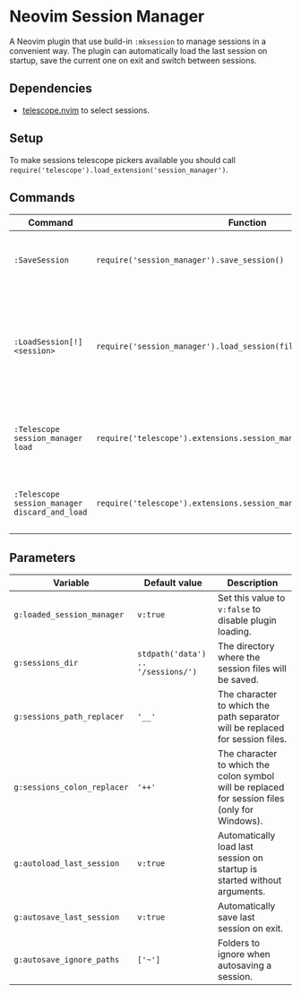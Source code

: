 # Neovim Session Manager

A Neovim plugin that use build-in `:mksession` to manage sessions in a convenient way. The plugin can automatically load the last session on startup, save the current one on exit and switch between sessions.

## Dependencies

- [telescope.nvim](https://github.com/nvim-telescope/telescope.nvim) to select sessions.

## Setup

To make sessions telescope pickers available you should call `require('telescope').load_extension('session_manager')`.

## Commands

| Command                                       | Function                                                             | Description                                                                                                               |
| --------------------------------------------- | -------------------------------------------------------------------- | ------------------------------------------------------------------------------------------------------------------------- |
| `:SaveSession`                                | `require('session_manager').save_session()`                          | Works like `:mksession`, but saves/creates session in `g:sessions_dir`.                                                   |
| `:LoadSession[!] <session>`                   | `require('session_manager').load_session(filename, save_current)`    | Will remove all buffers and `:source` specified session file. When [!] is included an existing session will not be saved. |
| `:Telescope session_manager load`             | `require('telescope').extensions.session_manager.load{}`             | Select and load a session. Use `d` in normal mode to selected session.                                                    |
| `:Telescope session_manager discard_and_load` | `require('telescope').extensions.session_manager.discard_and_load{}` | Same as the above but without saving the current session.                                                                 |

## Parameters

| Variable                    | Default value                      | Description                                                                                    |
| --------------------------- | ---------------------------------- | ---------------------------------------------------------------------------------------------- |
| `g:loaded_session_manager`  | `v:true`                           | Set this value to `v:false` to disable plugin loading.                                         |
| `g:sessions_dir`            | `stdpath('data') .. '/sessions/')` | The directory where the session files will be saved.                                           |
| `g:sessions_path_replacer`  | `'__'`                             | The character to which the path separator will be replaced for session files.                  |
| `g:sessions_colon_replacer` | `'++'`                             | The character to which the colon symbol will be replaced for session files (only for Windows). |
| `g:autoload_last_session`   | `v:true`                           | Automatically load last session on startup is started without arguments.                       |
| `g:autosave_last_session`   | `v:true`                           | Automatically save last session on exit.                                                       |
| `g:autosave_ignore_paths`   | `['~']`                            | Folders to ignore when autosaving a session.                                                   |
